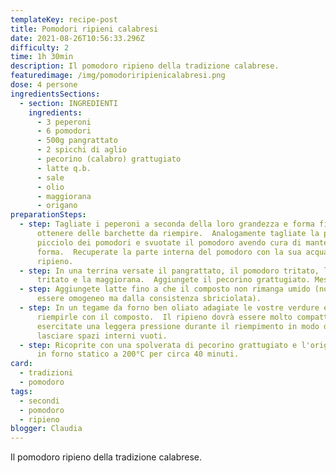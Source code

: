 ```yaml
---
templateKey: recipe-post
title: Pomodori ripieni calabresi
date: 2021-08-26T10:56:33.296Z
difficulty: 2
time: 1h 30min
description: Il pomodoro ripieno della tradizione calabrese.
featuredimage: /img/pomodoriripienicalabresi.png
dose: 4 persone
ingredientsSections:
  - section: INGREDIENTI
    ingredients:
      - 3 peperoni
      - 6 pomodori
      - 500g pangrattato
      - 2 spicchi di aglio
      - pecorino (calabro) grattugiato
      - latte q.b.
      - sale
      - olio
      - maggiorana
      - origano
preparationSteps:
  - step: Tagliate i peperoni a seconda della loro grandezza e forma fino ad
      ottenere delle barchette da riempire.  Analogamente tagliate la parte del
      picciolo dei pomodori e svuotate il pomodoro avendo cura di mantenerne la
      forma.  Recuperate la parte interna del pomodoro con la sua acqua per il
      ripieno.
  - step: In una terrina versate il pangrattato, il pomodoro tritato, l'aglio
      tritato e la maggiorana.  Aggiungete il pecorino grattugiato. Mescolate.
  - step: Aggiungete latte fino a che il composto non rimanga umido (non dovrà
      essere omogeneo ma dalla consistenza sbriciolata).
  - step: In un tegame da forno ben oliato adagiate le vostre verdure e cominciate a
      riempirle con il composto.  Il ripieno dovrà essere molto compatto per cui
      esercitate una leggera pressione durante il riempimento in modo da non
      lasciare spazi interni vuoti.
  - step: Ricoprite con una spolverata di pecorino grattugiato e l'origano. Cuocete
      in forno statico a 200°C per circa 40 minuti.
card:
  - tradizioni
  - pomodoro
tags:
  - secondi
  - pomodoro
  - ripieno
blogger: Claudia
---
```

Il pomodoro ripieno della tradizione calabrese.